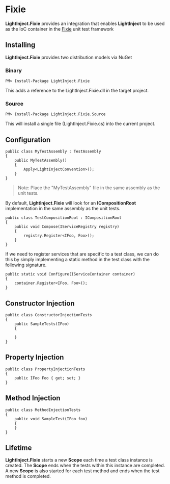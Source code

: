 # Fixie #

**LightInject.Fixie** provides an integration that enables **LightInject** to be used as the IoC container in the [Fixie](http://fixie.github.io/) unit test framework  

## Installing ##

**LightInject.Fixie** provides two distribution models via NuGet

### Binary ###

<div class="nuget-badge" >
   <p>
         <code>PM&gt; Install-Package LightInject.Fixie </code>
   </p>
</div>

This adds a reference to the LightInject.Fixie.dll in the target project.

### Source ###

<div class="nuget-badge" >
   <p>
         <code>PM&gt; Install-Package LightInject.Fixie.Source </code>
   </p>
</div>

This will install a single file (LightInject.Fixie.cs) into the current project.

## Configuration ##

	public class MyTestAssembly : TestAssembly
	{
		public MyTestAssembly()
		{
			Apply<LightInjectConvention>();
		}
	}

> Note: Place the "MyTestAssembly" file in the same assembly as the unit tests.

By default, **LightInject.Fixie** will look for an **ICompositionRoot** implementation in the same assembly as the unit tests.

	public class TestCompositionRoot : ICompositionRoot
	{
		public void Compose(IServiceRegistry registry)
		{
			registry.Register<IFoo, Foo>();
		}
	}
  
If we need to register services that are specific to a test class, we can do this by simply implementing a static method in the test class with the following signature.

	public static void Configure(IServiceContainer container)
	{
	    container.Register<IFoo, Foo>();            
	}



## Constructor Injection ##

	public class ConstructorInjectionTests
	{
		public SampleTests(IFoo)
		{
			
		}
	} 

## Property Injection ##

	public class PropertyInjectionTests
	{
		public IFoo Foo { get; set; }
	}

## Method Injection ##

	public class MethodInjectionTests
	{
		public void SampleTest(IFoo foo)
		{
		}
	}

## Lifetime ##

**LightInject.Fixie** starts a new **Scope** each time a test class instance is created. The **Scope** ends when the tests within this instance are completed. A new **Scope** is also started for each test method and ends when the test method is completed.   
